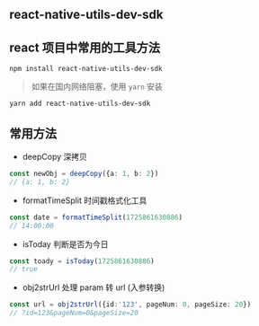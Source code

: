 ## react-native-utils-dev-sdk

## react 项目中常用的工具方法

```shell
npm install react-native-utils-dev-sdk
```

> 如果在国内网络阻塞，使用 `yarn` 安装 

```shell
yarn add react-native-utils-dev-sdk
```

## 常用方法

- deepCopy 深拷贝

``` ts
const newObj = deepCopy({a: 1, b: 2})
// {a: 1, b: 2}
```

- formatTimeSplit 时间戳格式化工具

```ts
const date = formatTimeSplit(1725861630886)
// 14:00:00
```

- isToday 判断是否为今日

```ts
const toady = isToday(1725861630886)
// true
```

- obj2strUrl 处理 param 转 url (入参转换)

```ts
const url = obj2strUrl({id:'123', pageNum: 0, pageSize: 20})
// ?id=123&pageNum=0&pageSize=20
```
